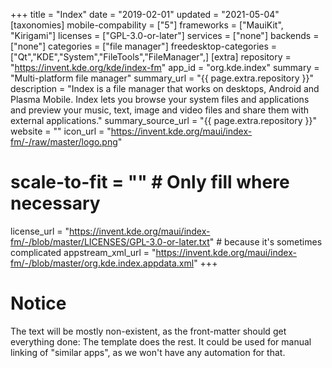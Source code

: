 +++
title = "Index"
date = "2019-02-01"
updated = "2021-05-04"
[taxonomies]
mobile-compability = ["5"]
frameworks = ["MauiKit", "Kirigami"]
licenses = ["GPL-3.0-or-later"]
services = ["none"]
backends = ["none"]
categories = ["file manager"]
freedesktop-categories = ["Qt","KDE","System","FileTools","FileManager",]
[extra]
repository = "https://invent.kde.org/kde/index-fm"
app_id = "org.kde.index"
summary = "Multi-platform file manager"
summary_url = "{{ page.extra.repository }}"
description = "Index is a file manager that works on desktops, Android and Plasma Mobile. Index lets you browse your system files and applications and preview your music, text, image and video files and share them with external applications."
summary_source_url = "{{ page.extra.repository }}"
website = ""
icon_url = "https://invent.kde.org/maui/index-fm/-/raw/master/logo.png" 
# scale-to-fit = "" # Only fill where necessary
license_url = "https://invent.kde.org/maui/index-fm/-/blob/master/LICENSES/GPL-3.0-or-later.txt" # because it's sometimes complicated
appstream_xml_url = "https://invent.kde.org/maui/index-fm/-/blob/master/org.kde.index.appdata.xml"
+++

# Notice

The text will be mostly non-existent, as the front-matter should get everything done: The template does the rest. 
It could be used for manual linking of "similar apps", as we won't have any automation for that.
